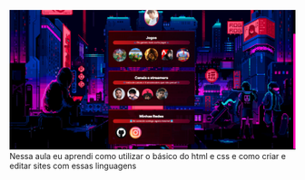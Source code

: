 ![preview](./assets/preview.png)
Nessa aula eu aprendi como utilizar o básico do html e css e como criar e editar sites com essas linguagens
